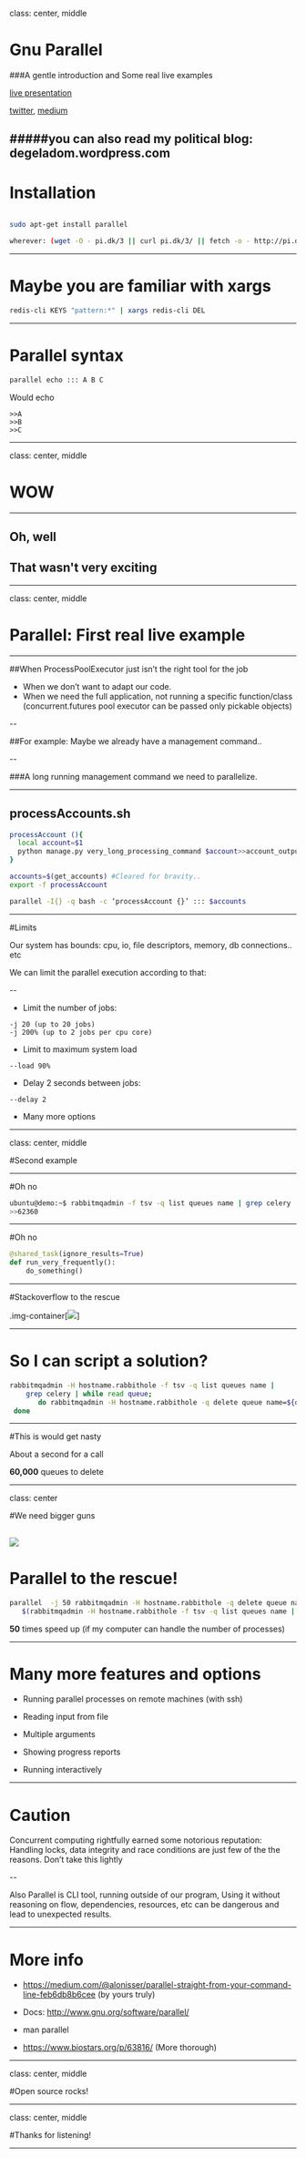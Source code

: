 class: center, middle

# Gnu Parallel

###A gentle introduction and Some real live examples

[live presentation](http://alonisser.github.io/Introduction-bash-parallel) <br/>

[twitter](alonisser@twitter.com), [medium](https://medium.com/@alonisser/)

#####you can also read my political blog: degeladom.wordpress.com
---

# Installation

```bash

sudo apt-get install parallel

wherever: (wget -O - pi.dk/3 || curl pi.dk/3/ || fetch -o - http://pi.dk/3) | bash
```
---

# Maybe you are familiar with xargs

```bash
redis-cli KEYS "pattern:*" | xargs redis-cli DEL
```

---

# Parallel syntax

```bash
parallel echo ::: A B C
```
Would echo

```
>>A
>>B
>>C
```
---
class: center, middle

# WOW

---

## Oh, well
## That wasn't very exciting

---

class: center, middle

# Parallel: First real live example

---

##When ProcessPoolExecutor just isn’t the right tool for the job 

* When we don’t want to adapt our code. 
* When we need the full application, not running a specific function/class (concurrent.futures pool executor can be passed only pickable objects)

--

##For example: Maybe we already have a management command..

--

###A long running management command we need to parallelize.

---

## processAccounts.sh

```bash
processAccount (){
  local account=$1
  python manage.py very_long_processing_command $account>>account_output_$account.txt 2>&1
}

accounts=$(get_accounts) #Cleared for bravity..
export -f processAccount

parallel -I{} -q bash -c ‘processAccount {}’ ::: $accounts
```

---

#Limits

Our system has bounds: cpu, io, file descriptors,  memory, db connections.. etc

We can limit the parallel execution according to that:

--

* Limit the number of jobs:

```
-j 20 (up to 20 jobs)
-j 200% (up to 2 jobs per cpu core)
```
* Limit to maximum system load
 ```
--load 90%
```
* Delay 2 seconds between jobs:
```
--delay 2
```

* Many more options

---

class: center, middle

#Second example

---

#Oh no

```bash
ubuntu@demo:~$ rabbitmqadmin -f tsv -q list queues name | grep celery |wc -l 
>>62360

```

---

#Oh no

```python
@shared_task(ignore_results=True)
def run_very_frequently():
    do_something()

```


---

#Stackoverflow to the rescue

.img-container[![](rabbit.png)]

---

# So I can script a solution?

```bash
rabbitmqadmin -H hostname.rabbithole -f tsv -q list queues name | 
    grep celery | while read queue;
       do rabbitmqadmin -H hostname.rabbithole -q delete queue name=${queue};
 done
 ```
 
---
 
#This is would get nasty
 
 About a second for a call
 
  
 **60,000** queues to delete
 
---

class: center

#We need bigger guns

![](biggerguns.jpg)
---
 
# Parallel to the rescue!
 
 ```bash
 parallel  -j 50 rabbitmqadmin -H hostname.rabbithole -q delete queue name={} ::: 
    $(rabbitmqadmin -H hostname.rabbithole -f tsv -q list queues name | grep celery)
 ```
 
 **50** times speed up (if my computer can handle the number of processes)
 
---
 
# Many more features and options

 * Running parallel processes on remote machines (with ssh)

 * Reading input from file

 * Multiple arguments

 * Showing progress reports

 * Running interactively

---

# Caution

Concurrent computing rightfully earned some notorious reputation: Handling locks, data integrity and race conditions are just few of the the reasons. Don’t take this lightly

--

Also Parallel is CLI tool, running outside of our program, Using it without reasoning on flow, dependencies, resources, etc can be dangerous and lead to unexpected results.

---

# More info

* https://medium.com/@alonisser/parallel-straight-from-your-command-line-feb6db8b6cee (by yours truly)
* Docs: http://www.gnu.org/software/parallel/

* man parallel
* https://www.biostars.org/p/63816/ (More thorough) 

---

class: center, middle

#Open source rocks!

---

class: center, middle

#Thanks for listening!

---
